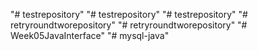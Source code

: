 "# testrepository" 
"# testrepository" 
"# testrepository" 
"# retryroundtworepository" 
"# retryroundtworepository" 
"# Week05JavaInterface" 
"# mysql-java" 
